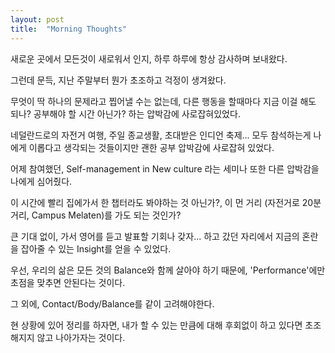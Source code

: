 ```yaml
---
layout: post
title:  "Morning Thoughts"
---
```


새로운 곳에서 모든것이 새로워서 인지, 하루 하루에 항상 감사하며 보내왔다.

그런데 문득, 지난 주말부터 뭔가 초조하고 걱정이 생겨왔다.

무엇이 딱 하나의 문제라고 찝어낼 수는 없는데, 다른 행동을 할때마다 지금 이걸 해도 되나? 공부해야 할 시간 아닌가? 하는 압박감에 사로잡혀있었다.

네덜란드로의 자전거 여행, 주일 종교생활, 초대받은 인디언 축제... 모두 참석하는게 나에게 이롭다고 생각되는 것들이지만 괜한 공부 압박감에 사로잡혀 있었다.

어제 참여했던, Self-management in New culture 라는 세미나 또한 다른 압박감을 나에게 심어줬다.

이 시간에 빨리 집에가서 한 챕터라도 봐야하는 것 아닌가?, 이 먼 거리 (자전거로 20분 거리, Campus Melaten)를 가도 되는 것인가?

큰 기대 없이, 가서 영어를 듣고 발표할 기회나 갖자... 하고 갔던 자리에서 지금의 혼란을 잡아줄 수 있는 Insight를 얻을 수 있었다.

우선, 우리의 삶은 모든 것의 Balance와 함께 살아야 하기 때문에, 'Performance'에만 초점을 맞추면 안된다는 것이다.

그 외에, Contact/Body/Balance를 같이 고려해야한다.

현 상황에 있어 정리를 하자면, 내가 할 수 있는 만큼에 대해 후회없이 하고 있다면 초조해지지 않고 나아가자는 것이다. 